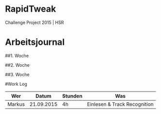 # RapidTweak
Challenge Project 2015 | HSR



# Arbeitsjournal

##1. Woche


##2. Woche


##3. Woche



#Work Log

Wer | Datum | Stunden | Was
--- | --- | --- | ---
Markus | 21.09.2015 | 4h | Einlesen & Track Recognition
